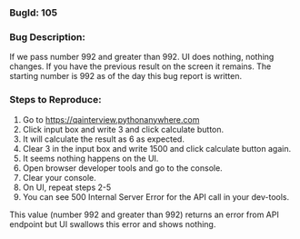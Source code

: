 ### BugId: 105

### Bug Description:

If we pass number 992 and greater than 992. UI does nothing, nothing changes. If you have the previous result on the screen it remains. The starting number is 992 as of the day this bug report is written.

### Steps to Reproduce:

1. Go to https://qainterview.pythonanywhere.com
2. Click input box and write 3 and click calculate button.
3. It will calculate the result as 6 as expected.
4. Clear 3 in the input box and write 1500 and click calculate button again.
5. It seems nothing happens on the UI.
6. Open browser developer tools and go to the console.
7. Clear your console.
8. On UI, repeat steps 2-5
9. You can see 500 Internal Server Error for the API call in your dev-tools.

This value (number 992 and greater than 992) returns an error from API endpoint but UI swallows this error and shows nothing.
